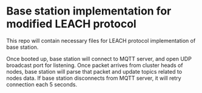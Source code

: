 # Base station implementation for modified LEACH protocol
This repo will contain necessary files for LEACH protocol implementation of base station.

Once booted up, base station will connect to MQTT server, and open UDP broadcast port
for listening. Once packet arrives from cluster heads of nodes, base station will parse
that packet and update topics related to nodes data. If base station disconnects from
MQTT server, it will retry connection each 5 seconds.
